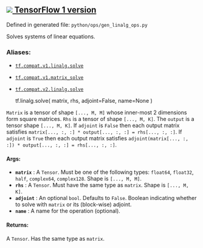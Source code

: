[ ![](https://tensorflow.google.cn/images/tf_logo_32px.png) TensorFlow 1
version](/versions/r1.15/api_docs/python/tf/linalg/solve)  
---  
  
Defined in generated file: `python/ops/gen_linalg_ops.py`

Solves systems of linear equations.

### Aliases:

  * [`tf.compat.v1.linalg.solve`](/api_docs/python/tf/linalg/solve)
  * [`tf.compat.v1.matrix_solve`](/api_docs/python/tf/linalg/solve)
  * [`tf.compat.v2.linalg.solve`](/api_docs/python/tf/linalg/solve)

    
    
    tf.linalg.solve(
        matrix,
        rhs,
        adjoint=False,
        name=None
    )
    

`Matrix` is a tensor of shape `[..., M, M]` whose inner-most 2 dimensions form
square matrices. `Rhs` is a tensor of shape `[..., M, K]`. The `output` is a
tensor shape `[..., M, K]`. If `adjoint` is `False` then each output matrix
satisfies `matrix[..., :, :] * output[..., :, :] = rhs[..., :, :]`. If
`adjoint` is `True` then each output matrix satisfies `adjoint(matrix[..., :,
:]) * output[..., :, :] = rhs[..., :, :]`.

#### Args:

  * **`matrix`** : A `Tensor`. Must be one of the following types: `float64`, `float32`, `half`, `complex64`, `complex128`. Shape is `[..., M, M]`.
  * **`rhs`** : A `Tensor`. Must have the same type as `matrix`. Shape is `[..., M, K]`.
  * **`adjoint`** : An optional `bool`. Defaults to `False`. Boolean indicating whether to solve with `matrix` or its (block-wise) adjoint.
  * **`name`** : A name for the operation (optional).

#### Returns:

A `Tensor`. Has the same type as `matrix`.

